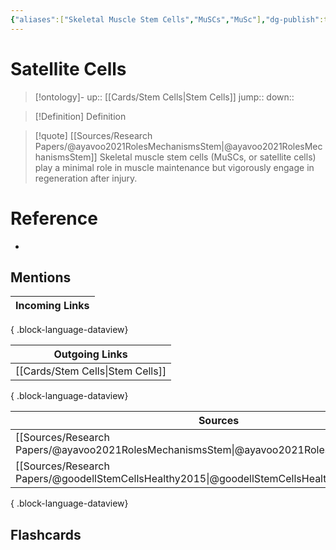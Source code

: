 ```yaml
---
{"aliases":["Skeletal Muscle Stem Cells","MuSCs","MuSc"],"dg-publish":true,"permalink":"/cards/satellite-cells/","dgPassFrontmatter":true}
---
```


# Satellite Cells

> [!ontology]-
> up:: [[Cards/Stem Cells\|Stem Cells]]
> jump:: 
> down:: 

> [!Definition] Definition

> [!quote] [[Sources/Research Papers/@ayavoo2021RolesMechanismsStem\|@ayavoo2021RolesMechanismsStem]]
> Skeletal muscle stem cells (MuSCs, or satellite cells) play a minimal role in muscle maintenance but vigorously engage in regeneration after injury.

# Reference

- 

## Mentions

| Incoming Links |
| -------------- |

{ .block-language-dataview}

| Outgoing Links                      |
| ----------------------------------- |
| [[Cards/Stem Cells\|Stem Cells]] |

{ .block-language-dataview}

| Sources                                                                                       |
| --------------------------------------------------------------------------------------------- |
| [[Sources/Research Papers/@ayavoo2021RolesMechanismsStem\|@ayavoo2021RolesMechanismsStem]] |
| [[Sources/Research Papers/@goodellStemCellsHealthy2015\|@goodellStemCellsHealthy2015]]     |

{ .block-language-dataview}

## Flashcards